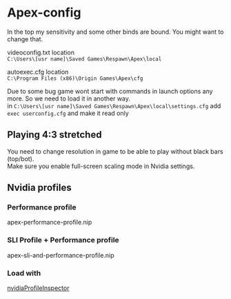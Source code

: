 # Apex-config   

In the top my sensitivity and some other binds are bound. You might want to change that.   

videoconfig.txt location   
`C:\Users\[usr name]\Saved Games\Respawn\Apex\local`   

autoexec.cfg location   
`C:\Program Files (x86)\Origin Games\Apex\cfg`   
    
Due to some bug game wont start with commands in launch options any more. So we need to load it in another way.   
in `C:\Users\[usr name]\Saved Games\Respawn\Apex\local\settings.cfg` add `exec userconfig.cfg` and make it read only   

## Playing 4:3 stretched ##
You need to change resolution in game to be able to play without black bars (top/bot).   
Make sure you enable full-screen scaling mode in Nvidia settings.


## Nvidia profiles ##
### Performance profile ###
apex-performance-profile.nip

### SLI Profile + Performance profile ###
apex-sli-and-performance-profile.nip

### Load with ####
[nvidiaProfileInspector](https://github.com/Orbmu2k/nvidiaProfileInspector/releases)
